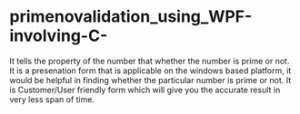 # primenovalidation_using_WPF-involving-C-
It tells the property of the number that whether the number is prime or not.
It is a  presenation form that is applicable on the windows based platform, it would be helpful in finding whether the particular number is prime or not. It is Customer/User friendly form which will give you the accurate result in very less span of time.
